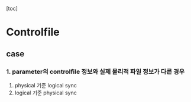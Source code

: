 [toc]

# Controlfile

## case

### 1. parameter의 controlfile 정보와 실제 물리적 파일 정보가 다른 경우

1. physical 기준 logical sync
2. logical 기준 physical sync

